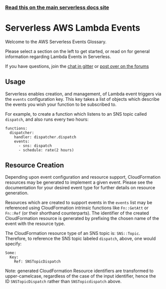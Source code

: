 <!--
title: Serverless - AWS Lambda - Events
menuText: AWS Events
layout: Doc
-->

<!-- DOCS-SITE-LINK:START automatically generated  -->

### [Read this on the main serverless docs site](https://www.serverless.com/framework/docs/providers/aws/events/)

<!-- DOCS-SITE-LINK:END -->

# Serverless AWS Lambda Events

Welcome to the AWS Serverless Events Glossary.

Please select a section on the left to get started, or read on for general
information regarding Lambda Events in Serverless.

If you have questions, join the [chat in gitter](https://gitter.im/serverless/serverless) or [post over on the forums](https://forum.serverless.com/)

## Usage

Serverless enables creation, and management, of Lambda event triggers
via the `events` configuration key. This key takes a list of objects
which describe the events you wish your function to be subscribed to.

For example, to create a function which listens to an SNS topic called
`dispatch`, and also runs every two hours:

```
functions:
  dispatcher:
    handler: dispatcher.dispatch
    events:
      - sns: dispatch
      - schedule: rate(2 hours)
```

## Resource Creation

Depending upon event configuration and resource support, CloudFormation
resources may be generated to implement a given event. Please see the
documentation for your desired event type for further details on resource
generation.

Resources which are created to support events in the `events` list may be
referenced using CloudFormation intrinsic functions like `Fn::GetAtt` or
`Fn::Ref` (or their shorthand counterparts). The identifier of the created
CloudFormation resource is generated by prefixing the chosen name of the event
with the resource type.

The CloudFormation resource type of an SNS topic is: `SNS::Topic`. Therefore,
to reference the SNS topic labeled `dispatch`, above, one would specify:

```
Some:
  Key:
    Ref: SNSTopicDispatch
```

Note: generated CloudFormation Resource identifiers are transformed to
upper-camelcase, regardless of the case of the input identifier, hence the ID
`SNSTopicDispatch` rather than `SNSTopicdispatch` above.
